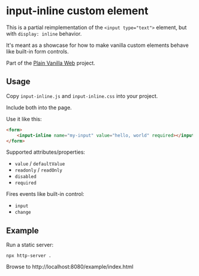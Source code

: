 # input-inline custom element

This is a partial reimplementation of the `<input type="text">` element, but with `display: inline` behavior.

It's meant as a showcase for how to make vanilla custom elements behave like built-in form controls.

Part of the [Plain Vanilla Web](https://plainvanillaweb.com) project.

## Usage

Copy `input-inline.js` and `input-inline.css` into your project.

Include both into the page.

Use it like this:

```html
<form>
    <input-inline name="my-input" value="hello, world" required></input-inline>
</form>
```

Supported attributes/properties:
- `value` / `defaultValue`
- `readonly` / `readOnly`
- `disabled`
- `required`

Fires events like built-in control:
- `input`
- `change`

## Example

Run a static server:

`npx http-server .`

Browse to http://localhost:8080/example/index.html
